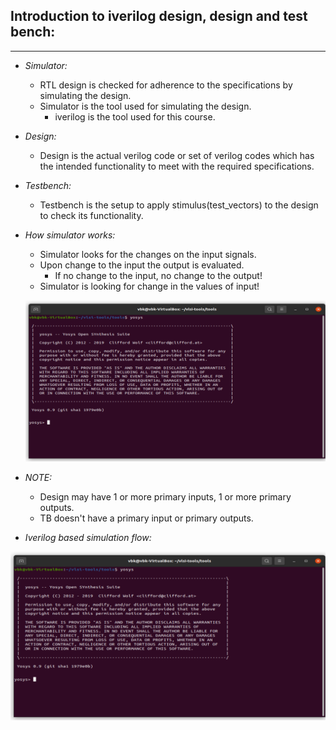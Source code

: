 ## Introduction to iverilog design, design and test bench:
---------------------------------------------------------------------------------------------------------------------------
- *Simulator:*
   - RTL design is checked for adherence to the specifications by simulating the design.
   - Simulator is the tool used for simulating the design.
     - iverilog is the tool used for this course.

- *Design:*
  - Design is the actual verilog code or set of verilog codes which has the intended functionality to meet with the required
    specifications.

- *Testbench:*
  - Testbench is the setup to apply stimulus(test_vectors) to the design to check its functionality.

- *How simulator works:*
  - Simulator looks for the changes on the input signals.
  - Upon change to the input the output is evaluated.
    - If no change to the input, no change to the output!
  - Simulator is looking for change in the values of input!
  <p align="center">
  <img src="https://github.com/VBK0-0/Balakrishna_VSD-HDP/blob/main/Week1/Task2/Assets/Yosys_installed.png" 
       alt="Test Bench" width="600"/>
  </p>

- *NOTE:*
  - Design may have 1 or more primary inputs, 1 or more primary outputs.
  - TB doesn't have a primary input or primary outputs.
-  *Iverilog based simulation flow:*
  <p align="center">
  <img src="https://github.com/VBK0-0/Balakrishna_VSD-HDP/blob/main/Week1/Task2/Assets/Yosys_installed.png" 
       alt="Test Bench" width="600"/>
  </p>
